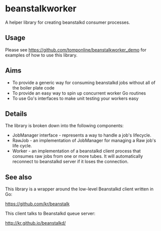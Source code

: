 # beanstalkworker
A helper library for creating beanstalkd consumer processes.

## Usage

Please see https://github.com/tomponline/beanstalkworker_demo for examples of how to use this library.

## Aims

* To provide a generic way for consuming beanstalkd jobs without all of the boiler plate code
* To provide an easy way to spin up concurrent worker Go routines
* To use Go's interfaces to make unit testing your workers easy

## Details

The library is broken down into the following components:

* JobManager interface - represents a way to handle a job's lifecycle.
* RawJob - an implementation of JobManager for managing a Raw job's life cycle.
* Worker - an implementation of a beanstalkd client process that consumes raw jobs from one or more tubes. It will automatically reconnect to beanstalkd server if it loses the connection.

## See also

This library is	a wrapper around the low-level Beanstalkd client written in Go:

https://github.com/kr/beanstalk

This client talks to Beanstalkd queue server:

http://kr.github.io/beanstalkd/
